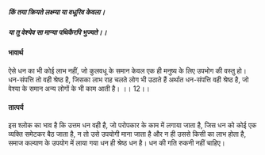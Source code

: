 ##### किं तया क्रियते लक्ष्म्या या वधूरिव केवला।
##### या तु वेश्येव सा मान्या पथिकैरपि भुज्यते।। 

#### भावार्थ

ऐसे धन का भी कोई लाभ नहीं, जो कुलवधू के समान केवल एक ही मनुष्य के लिए उपभोग की वस्तु हो। धन-संपत्ति तो वही श्रेष्ठ है, जिसका लाभ राह चलते लोग भी उठाते हैं अर्थात धन-संपत्ति वही श्रेष्ठ है, जो वेश्या के समान अन्य लोगों के भी काम आती है। ।। 12।।

#### तात्पर्य

इस श्लोक का भाव है कि उत्तम धन वही है, जो परोपकार के काम में लगाया जाता है, जिस धन को कोई एक व्यक्ति समेटकर बैठ जाता है, न तो उसे उपयोगी माना जाता है और न ही उससे किसी का लाभ होता है, समाज कल्याण के उपयोग में लाया गया धन ही श्रेष्ठ धन है। धन की गति रुकनी नहीं चाहिए।